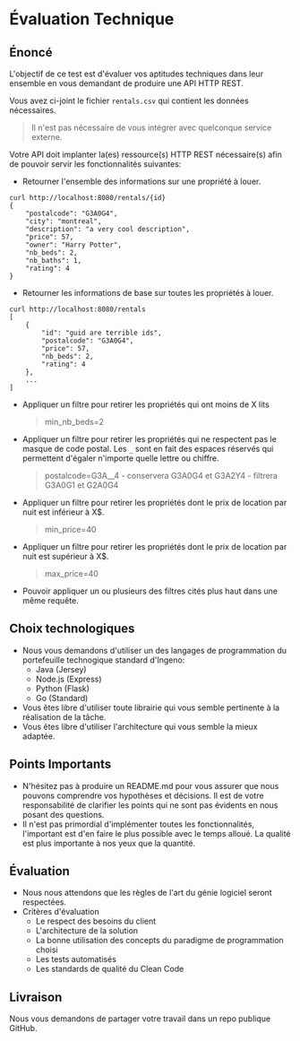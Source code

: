 # Évaluation Technique

## Énoncé

L'objectif de ce test est d'évaluer vos aptitudes techniques dans leur ensemble en vous demandant de produire une API HTTP REST.

Vous avez ci-joint le fichier `rentals.csv` qui contient les données nécessaires.

> Il n'est pas nécessaire de vous intégrer avec quelconque service externe.

Votre API doit implanter la(es) ressource(s) HTTP REST nécessaire(s) afin de pouvoir servir les fonctionnalités suivantes:

- Retourner l'ensemble des informations sur une propriété à louer.

```
curl http://localhost:8080/rentals/{id}
{
    "postalcode": "G3A0G4",
    "city": "montreal",
    "description": "a very cool description",
    "price": 57,
    "owner": "Harry Potter",
    "nb_beds": 2,
    "nb_baths": 1,
    "rating": 4
}
```

- Retourner les informations de base sur toutes les propriétés à louer.

```
curl http://localhost:8080/rentals
[
    {
        "id": "guid are terrible ids",
        "postalcode": "G3A0G4",
        "price": 57,
        "nb_beds": 2,
        "rating": 4
    },
    ...
]
```

- Appliquer un filtre pour retirer les propriétés qui ont moins de X lits
  > min_nb_beds=2
- Appliquer un filtre pour retirer les propriétés qui ne respectent pas le masque de code postal. Les `_` sont en fait des espaces réservés qui permettent d'égaler n'importe quelle lettre ou chiffre.
  > postalcode=G3A\_\_4
        - conservera G3A0G4 et G3A2Y4
        - filtrera G3A0G1 et G2A0G4
- Appliquer un filtre pour retirer les propriétés dont le prix de location par nuit est inférieur à X\$.
  > min_price=40
- Appliquer un filtre pour retirer les propriétés dont le prix de location par nuit est supérieur à X\$.
  > max_price=40
- Pouvoir appliquer un ou plusieurs des filtres cités plus haut dans une même requête.

## Choix technologiques

- Nous vous demandons d'utiliser un des langages de programmation du portefeuille technogique standard d'Ingeno:
  - Java (Jersey)
  - Node.js (Express)
  - Python (Flask)
  - Go (Standard)
- Vous êtes libre d'utiliser toute librairie qui vous semble pertinente à la réalisation de la tâche.
- Vous êtes libre d'utiliser l'architecture qui vous semble la mieux adaptée.

## Points Importants

- N'hésitez pas à produire un README.md pour vous assurer que nous pouvons comprendre vos hypothèses et décisions. Il est de votre responsabilité de clarifier les points qui ne sont pas évidents en nous posant des questions.
- Il n'est pas primordial d'implémenter toutes les fonctionnalités, l'important est d'en faire le plus possible avec le temps alloué. La qualité est plus importante à nos yeux que la quantité.

## Évaluation

- Nous nous attendons que les règles de l'art du génie logiciel seront respectées.
- Critères d'évaluation
  - Le respect des besoins du client
  - L'architecture de la solution
  - La bonne utilisation des concepts du paradigme de programmation choisi
  - Les tests automatisés
  - Les standards de qualité du Clean Code

## Livraison

Nous vous demandons de partager votre travail dans un repo publique GitHub.
